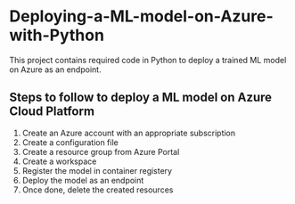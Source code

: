 # Deploying-a-ML-model-on-Azure-with-Python
This project contains required code in Python to deploy a trained ML model on Azure as an endpoint.

## Steps to follow to deploy a ML model on Azure Cloud Platform
1. Create an Azure account with an appropriate subscription
2. Create a configuration file
3. Create a resource group from Azure Portal
4. Create a workspace
5. Register the model in container registery
6. Deploy the model as an endpoint
7. Once done, delete the created resources
